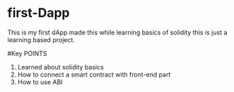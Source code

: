 # first-Dapp
This is my first dApp made this while learning basics of solidity this is just a learning based project.

#Key POINTS
1. Learned about solidity basics
2. How to connect a smart contract with front-end part
3. How to use ABI
